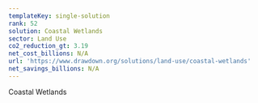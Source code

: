 ```yaml
---
templateKey: single-solution
rank: 52
solution: Coastal Wetlands
sector: Land Use
co2_reduction_gt: 3.19
net_cost_billions: N/A
url: 'https://www.drawdown.org/solutions/land-use/coastal-wetlands'
net_savings_billions: N/A
---
```


Coastal Wetlands